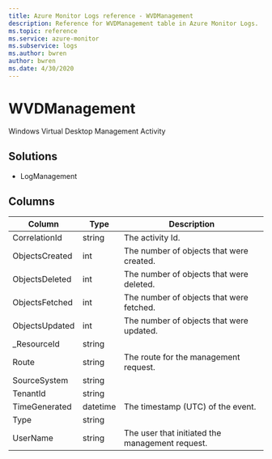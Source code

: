 ```yaml
---
title: Azure Monitor Logs reference - WVDManagement
description: Reference for WVDManagement table in Azure Monitor Logs.
ms.topic: reference
ms.service: azure-monitor
ms.subservice: logs
ms.author: bwren
author: bwren
ms.date: 4/30/2020
---
```


# WVDManagement

 Windows Virtual Desktop Management Activity

## Solutions

- LogManagement




## Columns

|Column|Type|Description|
|---|---|---|
|CorrelationId|string|The activity Id.|
|ObjectsCreated|int|The number of objects that were created.|
|ObjectsDeleted|int|The number of objects that were deleted.|
|ObjectsFetched|int|The number of objects that were fetched.|
|ObjectsUpdated|int|The number of objects that were updated.|
|_ResourceId|string||
|Route|string|The route for the management request.|
|SourceSystem|string||
|TenantId|string||
|TimeGenerated|datetime|The timestamp (UTC) of the event.|
|Type|string||
|UserName|string|The user that initiated the management request.|
